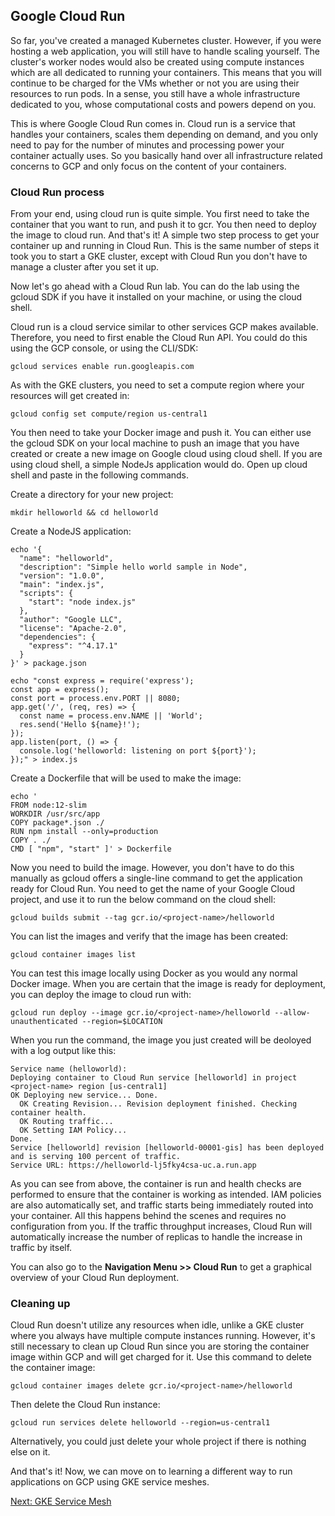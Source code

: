 ## Google Cloud Run

So far, you've created a managed Kubernetes cluster. However, if you were hosting a web application, you will still have to handle scaling yourself. The cluster's worker nodes would also be created using compute instances which are all dedicated to running your containers. This means that you will continue to be charged for the VMs whether or not you are using their resources to run pods. In a sense, you still have a whole infrastructure dedicated to you, whose computational costs and powers depend on you.

This is where Google Cloud Run comes in. Cloud run is a service that handles your containers, scales them depending on demand, and you only need to pay for the number of minutes and processing power your container actually uses. So you basically hand over all infrastructure related concerns to GCP and only focus on the content of your containers.

### Cloud Run process

From your end, using cloud run is quite simple. You first need to take the container that you want to run, and push it to gcr. You then need to deploy the image to cloud run. And that's it! A simple two step process to get your container up and running in Cloud Run. This is the same number of steps it took you to start a GKE cluster, except with Cloud Run you don't have to manage a cluster after you set it up.

Now let's go ahead with a Cloud Run lab. You can do the lab using the gcloud SDK if you have it installed on your machine, or using the cloud shell.

Cloud run is a cloud service similar to other services GCP makes available. Therefore, you need to first enable the Cloud Run API. You could do this using the GCP console, or using the CLI/SDK:

```
gcloud services enable run.googleapis.com
```

As with the GKE clusters, you need to set a compute region where your resources will get created in:

```
gcloud config set compute/region us-central1
```

You then need to take your Docker image and push it. You can either use the gcloud SDK on your local machine to push an image that you have created or create a new image on Google cloud using cloud shell. If you are using cloud shell, a simple NodeJs application would do. Open up cloud shell and paste in the following commands.

Create a directory for your new project:

```
mkdir helloworld && cd helloworld
```

Create a NodeJS application:

```
echo '{
  "name": "helloworld",
  "description": "Simple hello world sample in Node",
  "version": "1.0.0",
  "main": "index.js",
  "scripts": {
    "start": "node index.js"
  },
  "author": "Google LLC",
  "license": "Apache-2.0",
  "dependencies": {
    "express": "^4.17.1"
  }
}' > package.json
```

```
echo "const express = require('express');
const app = express();
const port = process.env.PORT || 8080;
app.get('/', (req, res) => {
  const name = process.env.NAME || 'World';
  res.send('Hello ${name}!');
});
app.listen(port, () => {
  console.log('helloworld: listening on port ${port}');
});" > index.js
```

Create a Dockerfile that will be used to make the image:

```
echo '
FROM node:12-slim
WORKDIR /usr/src/app
COPY package*.json ./
RUN npm install --only=production
COPY . ./
CMD [ "npm", "start" ]' > Dockerfile
```

Now you need to build the image. However, you don't have to do this manually as gcloud offers a single-line command to get the application ready for Cloud Run. You need to get the name of your Google Cloud project, and use it to run the below command on the cloud shell:

```
gcloud builds submit --tag gcr.io/<project-name>/helloworld
```

You can list the images and verify that the image has been created:

```
gcloud container images list
```

You can test this image locally using Docker as you would any normal Docker image. When you are certain that the image is ready for deployment, you can deploy the image to cloud run with:

```
gcloud run deploy --image gcr.io/<project-name>/helloworld --allow-unauthenticated --region=$LOCATION
```

When you run the command, the image you just created will be deoloyed with a log output like this:

```
Service name (helloworld):
Deploying container to Cloud Run service [helloworld] in project <project-name> region [us-central1]
OK Deploying new service... Done.                                                        
  OK Creating Revision... Revision deployment finished. Checking container health.
  OK Routing traffic...
  OK Setting IAM Policy...
Done.
Service [helloworld] revision [helloworld-00001-gis] has been deployed and is serving 100 percent of traffic.
Service URL: https://helloworld-lj5fky4csa-uc.a.run.app
```

As you can see from above, the container is run and health checks are performed to ensure that the container is working as intended. IAM policies are also automatically set, and traffic starts being immediately routed into your container. All this happens behind the scenes and requires no configuration from you. If the traffic throughput increases, Cloud Run will automatically increase the number of replicas to handle the increase in traffic by itself.

You can also go to the **Navigation Menu >> Cloud Run** to get a graphical overview of your Cloud Run deployment.

### Cleaning up

Cloud Run doesn't utilize any resources when idle, unlike a GKE cluster where you always have multiple compute instances running. However, it's still necessary to clean up Cloud Run since you are storing the container image within GCP and will get charged for it. Use this command to delete the container image:

```
gcloud container images delete gcr.io/<project-name>/helloworld
```

Then delete the Cloud Run instance:

```
gcloud run services delete helloworld --region=us-central1
```

Alternatively, you could just delete your whole project if there is nothing else on it.

And that's it! Now, we can move on to learning a different way to run applications on GCP using GKE service meshes.

[Next: GKE Service Mesh](gke-service-mesh.md)